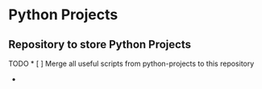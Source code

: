 # Python Projects

## Repository to store Python Projects

TODO
    * [ ] Merge all useful scripts from python-projects to this repository

* 
